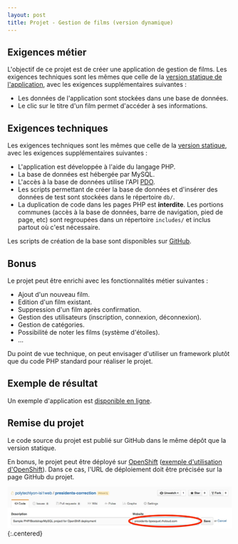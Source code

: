 ```yaml
---
layout: post
title: Projet - Gestion de films (version dynamique)
---
```


## Exigences métier

L'objectif de ce projet est de créer une application de gestion de films. Les exigences techniques sont les mêmes que celle de la [version statique de l'application](mymovies-static), avec les exigences supplémentaires suivantes : 

* Les données de l'application sont stockées dans une base de données.
* Le clic sur le titre d'un film permet d'accéder à ses informations.

## Exigences techniques

Les exigences techniques sont les mêmes que celle de la [version statique](mymovies-static), avec les exigences supplémentaires suivantes :

* L'application est développée à l'aide du langage PHP.
* La base de données est hébergée par MySQL.
* L'accès à la base de données utilise l'API [PDO](http://php.net/manual/fr/intro.pdo.php).
* Les scripts permettant de créer la base de données et d'insérer des données de test sont stockées dans le répertoire `db/`.
* La duplication de code dans les pages PHP est **interdite**. Les portions communes (accès à la base de données, barre de navigation, pied de page, etc) sont regroupées dans un répertoire `includes/` et inclus partout où c'est nécessaire.

Les scripts de création de la base sont disponibles sur [GitHub](https://github.com/polytechlyon-isi1web/mymovies/tree/master/db).

## Bonus

Le projet peut être enrichi avec les fonctionnalités métier suivantes :

* Ajout d'un nouveau film.
* Edition d'un film existant.
* Suppression d'un film après confirmation.
* Gestion des utilisateurs (inscription, connexion, déconnexion).
* Gestion de catégories.
* Possibilité de noter les films (système d'étoiles).
* ...

Du point de vue technique, on peut envisager d'utiliser un framework plutôt que du code PHP standard pour réaliser le projet.

## Exemple de résultat

Un exemple d'application est [disponible en ligne](https://mymovies-correction.herokuapp.com/index.php).

## Remise du projet

Le code source du projet est publié sur GitHub dans le même dépôt que la version statique.

En bonus, le projet peut être déployé sur [OpenShift](https://openshift.com) ([exemple d'utilisation d'OpenShift](../activities/deployer-site-php-openshift)). Dans ce cas, l'URL de déploiement doit être précisée sur la page GitHub du projet.

![](../assets/mymovies/github-url.jpeg)
{:.centered}
